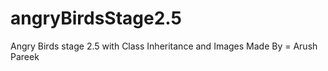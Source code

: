 # angryBirdsStage2.5
Angry Birds stage 2.5 with Class Inheritance and Images
Made By = Arush Pareek
